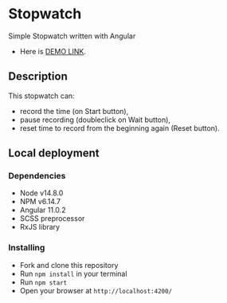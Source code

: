 # Stopwatch

Simple Stopwatch written with Angular

- Here is [DEMO LINK](https://yazheviks.github.io/stopwatch/).

## Description

This stopwatch can:
- record the time (on Start button), 
- pause recording (doubleclick on Wait button),
- reset time to record from the beginning again (Reset button).

## Local deployment

### Dependencies
* Node v14.8.0
* NPM v6.14.7
* Angular 11.0.2
* SCSS preprocessor
* RxJS library

### Installing
* Fork and clone this repository
* Run `npm install` in your terminal
* Run `npm start`
* Open your browser at `http://localhost:4200/`
